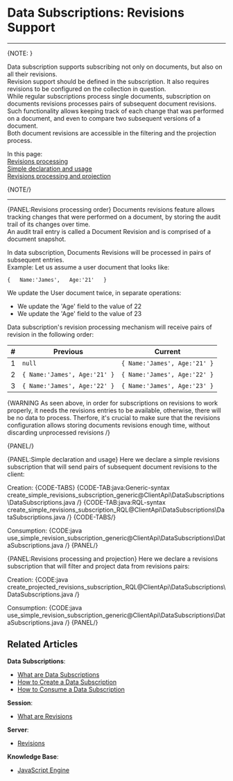 # Data Subscriptions: Revisions Support

---

{NOTE: }

Data subscription supports subscribing not only on documents, but also on all their revisions.  
Revision support should be defined in the subscription. It also requires revisions to be configured on the collection in question.  
While regular subscriptions process single documents, subscription on documents revisions processes pairs of subsequent document revisions.  
Such functionality allows keeping track of each change that was performed on a document, and even to compare two subsequent versions of a document.  
Both document revisions are accessible in the filtering and the projection process.

In this page:  
[Revisions processing](../../../client-api/data-subscriptions/advanced-topics/subscription-with-revisioning#revisions-processing-order)  
[Simple declaration and usage](../../../client-api/data-subscriptions/advanced-topics/subscription-with-revisioning#simple-declaration-and-usage)   
[Revisions processing and projection](../../../client-api/data-subscriptions/advanced-topics/subscription-with-revisioning#revisions-processing-and-projection)  

{NOTE/}

---

{PANEL:Revisions processing order}
Documents revisions feature allows tracking changes that were performed on a document, by storing the audit trail of its changes over time.  
An audit trail entry is called a Document Revision and is comprised of a document snapshot.  

In data subscription, Documents Revisions will be processed in pairs of subsequent entries.  
Example: 
Let us assume a user document that looks like:  

`{  
    Name:'James',  
    Age:'21'  
}`  

We update the User document twice, in separate operations:  
* We update the 'Age' field to the value of 22  
* We update the 'Age' field to the value of 23  

Data subscription's revision processing mechanism will receive pairs of revision in the following order:  


| # | Previous | Current  |
|---|---|-----| 
| 1 | `null` | `{ Name:'James', Age:'21' }`  |
| 2 | `{ Name:'James', Age:'21' }` | `{ Name:'James', Age:'22' }` |
| 3 | `{ Name:'James', Age:'22' }` | `{ Name:'James', Age:'23' }` |
 

{WARNING As seen above, in order for subscriptions on revisions to work properly, it needs the revisions entries to be available, otherwise, there will be no data to process. Therfore, it's crucial to make sure that the revisions configuration allows storing documents revisions enough time, without discarding unprocessed revisions /}

{PANEL/}

{PANEL:Simple declaration and usage}
Here we declare a simple revisions subscription that will send pairs of subsequent document revisions to the client:

Creation:
{CODE-TABS}
{CODE-TAB:java:Generic-syntax create_simple_revisions_subscription_generic@ClientApi\DataSubscriptions\DataSubscriptions.java /}
{CODE-TAB:java:RQL-syntax create_simple_revisions_subscription_RQL@ClientApi\DataSubscriptions\DataSubscriptions.java /}
{CODE-TABS/}

Consumption:
{CODE:java use_simple_revision_subscription_generic@ClientApi\DataSubscriptions\DataSubscriptions.java /}
{PANEL/}

{PANEL:Revisions processing and projection}
Here we declare a revisions subscription that will filter and project data from revisions pairs:

Creation:
{CODE:java create_projected_revisions_subscription_RQL@ClientApi\DataSubscriptions\DataSubscriptions.java /}

Consumption:
{CODE:java use_simple_revision_subscription_generic@ClientApi\DataSubscriptions\DataSubscriptions.java /}
{PANEL/}

## Related Articles

**Data Subscriptions**:

- [What are Data Subscriptions](../../../client-api/data-subscriptions/what-are-data-subscriptions)
- [How to Create a Data Subscription](../../../client-api/data-subscriptions/creation/how-to-create-data-subscription)
- [How to Consume a Data Subscription](../../../client-api/data-subscriptions/consumption/how-to-consume-data-subscription)

**Session**:

- [What are Revisions](../../../client-api/session/revisions/what-are-revisions)

**Server**:

- [Revisions](../../../server/extensions/revisions)

**Knowledge Base**:

- [JavaScript Engine](../../../server/kb/javascript-engine)
